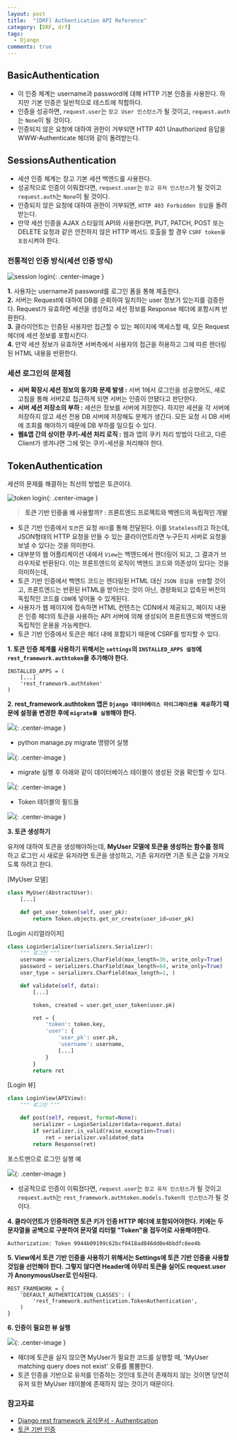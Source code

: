 ```yaml
---
layout: post
title:  "[DRF] Authentication API Reference"
category: [DRF, drf]
tags:
  - Django
comments: true
---
```


## BasicAuthentication
- 이 인증 체계는 username과 password에 대해 HTTP 기본 인증을 사용한다. 하지만 기본 인증은 일반적으로 테스트에 적합하다.
- 인증을 성공하면, `request.user`는 `장고 User 인스턴스`가 될 것이고, `request.auth`는 `None`이 될 것이다.  
- 인증되지 않은 요청에 대하여 권한이 거부되면 HTTP 401 Unauthorized 응답을 WWW-Authenticate 헤더와 같이 돌려받는다.

## SessionsAuthentication
- 세션 인증 체계는 장고 기본 세션 백엔드를 사용한다.
- 성공적으로 인증이 이뤄졌다면, `request.user`는 `장고 유저 인스턴스`가 될 것이고 `request.auth`는 `None`이 될 것이다.
- 인증되지 않은 요청에 대하여 권한이 거부되면, `HTTP 403 Forbidden 응답`을 돌려받는다.
- 만약 세션 인증을 AJAX 스타일의 API와 사용한다면, PUT, PATCH, POST 또는 DELETE 요청과 같은 안전하지 않은 HTTP 메서드 호출을 할 경우 `CSRF token을 포함`시켜야 한다.

### 전통적인 인증 방식(세션 인증 방식)

![session login]({{site.url}}/assets/session-login.png){: .center-image }

**1.** 사용자는 username과 password를 로그인 폼을 통해 제출한다. <br>
**2.** 서버는 Request에 대하여 DB를 순회하여 일치하는 user 정보가 있는지를 검증한다. Request가 유효하면 세션을 생성하고 세션 정보를 Response 헤더에 포함시켜 반환한다. <br>
**3.** 클라이언트는 인증된 사용자만 접근할 수 있는 페이지에 액세스할 때, 모든 Request 헤더에 세션 정보를 포함시킨다. <br>
**4.** 만약 세션 정보가 유효하면 서버측에서 사용자의 접근을 허용하고 그에 따른 렌더링된 HTML 내용을 반환한다.<br>

### 세션 로그인의 문제점

- **서버 확장시 세션 정보의 동기화 문제 발생 :** 서버 1에서 로그인을 성공했어도, 새로고침을 통해 서버2로 접근하게 되면 서버는 인증이 안됐다고 판단한다.
- **서버 세션 저장소의 부하 :** 세션은 정보를 서버에 저장한다. 하지만 세션을 각 서버에 저장하지 않고 세션 전용 DB 서버에 저장해도 문제가 생긴다. 모든 요청 시 DB 서버에 조회를 해야하기 때문에 DB 부하를 일으킬 수 있다.
- **웹&앱 간의 상이한 쿠키-세션 처리 로직 :** 웹과 앱의 쿠키 처리 방법이 다르고, 다른 Client가 생겨나면 그에 맞는 쿠키-세션을 처리해야 한다.

## TokenAuthentication
세션의 문제를 해결하는 최선의 방법은 토큰이다.

![token login]({{site.url}}/assets/token-login.png){: .center-image }

> **토큰 기반 인증을 왜 사용할까? : 프론트엔드 프로젝트와 백엔드의 독립적인 개발**
>
- 토큰 기반 인증에서 `토큰`은 요청 `헤더`를 통해 전달된다. 이를 `Stateless`라고 하는데, JSON형태의 HTTP 요청을 만들 수 있는 클라이언트라면 누구든지 서버로 요청을 보낼 수 있다는 것을 의미한다.
- 대부분의 웹 어플리케이션 내에서 `View`는 백엔드에서 렌더링이 되고, 그 결과가 브라우저로 반환된다. 이는 프론트엔드의 로직이 백엔드 코드와 의존성이 있다는 것을 의미하는데,
- 토큰 기반 인증에서 백엔드 코드는 렌더링된 HTML 대신 `JSON 응답을 반환`할 것이고, 프론트엔드는 반환된 HTML을 받아쓰는 것이 아닌, 경량화되고 압축된 버전의 독립적인 코드를 `CDN`에 넣어둘 수 있게된다.
- 사용자가 웹 페이지에 접속하면 HTML 컨텐츠는 CDN에서 제공되고, 페이지 내용은 인증 헤더의 토큰을 사용하는 API 서버에 의해 생성되어 프론트엔드와 백엔드의 독립적인 운용을 가능케한다.
- 토큰 기반 인증에서 토큰은 헤더 내에 포함되기 때문에 CSRF를 방지할 수 있다.

**1. 토큰 인증 체계를 사용하기 위해서는 `settings`의 `INSTALLED_APPS 설정`에 `rest_framework.authtoken`을 추가해야 한다.**

```
INSTALLED_APPS = (
    [...]
    'rest_framework.authtoken'
)
```

**2. rest_framework.authtoken 앱은 `Django 데이터베이스 마이그레이션을 제공`하기 때문에 설정을 변경한 후에 `migrate를 실행`해야 한다.**

![]({{site.url}}/assets/after_add_authtoken_migration.png){: .center-image }

- python manage.py migrate 명령어 실행

![]({{site.url}}/assets/authtoken_running_migrations.png){: .center-image }

- migrate 실행 후 아래와 같이 데이터베이스 테이블이 생성된 것을 확인할 수 있다.

![]({{site.url}}/assets/db_table_list.png){: .center-image }

- Token 테이블의 필드들

![]({{site.url}}/assets/db_authtoken_token_fields.png){: .center-image }

**3. 토큰 생성하기**

유저에 대하여 토큰을 생성해야하는데, **MyUser 모델에 토큰을 생성하는 함수를 정의** 하고 로그인 시 새로운 유저라면 토큰을 생성하고, 기존 유저라면 기존 토큰 값을 가져오도록 하려고 한다.

[MyUser 모델]

```python
class MyUser(AbstractUser):
	[...]

    def get_user_token(self, user_pk):
    	return Token.objects.get_or_create(user_id=user_pk)
```

[Login 시리얼라이저]

```python
class LoginSerializer(serializers.Serializer):
    """ 로그인 """
    username = serializers.CharField(max_length=36, write_only=True)
    password = serializers.CharField(max_length=64, write_only=True)
    user_type = serializers.CharField(max_length=1, )

    def validate(self, data):
        [...]

        token, created = user.get_user_token(user.pk)

        ret = {
            'token': token.key,
            'user': {
                'user_pk': user.pk,
                'username': username,
                [...]
            }
        }
        return ret
```

[Login 뷰]

```python
class LoginView(APIView):
    """ 로그인 """

    def post(self, request, format=None):
        serializer = LoginSerializer(data=request.data)
        if serializer.is_valid(raise_exception=True):
            ret = serializer.validated_data
        return Response(ret)
```

포스트맨으로 로그인 실행 예

![]({{site.url}}/assets/login_token_value.png){: .center-image }

- 성공적으로 인증이 이뤄졌다면, `request.user`는 `장고 유저 인스턴스`가 될 것이고 `request.auth`는 `rest_framework.authtoken.models.Token의 인스턴스`가 될 것이다.

**4. 클라이언트가 인증하려면 토큰 키가 인증 HTTP 헤더에 포함되어야한다. 키에는 두 문자열을 공백으로 구분하여 문자열 리터럴 "Token"을 접두어로 사용해야한다.**

```
Authorization: Token 9944b09199c62bcf9418ad846dd0e4bbdfc6ee4b
```

**5. View에서 토큰 기반 인증을 사용하기 위해서는 Settings에 토큰 기반  인증을 사용할 것임을 선언해야 한다. 그렇지 않다면 Header에 아무리 토큰을 실어도 request.user가 AnonymousUser로 인식된다.**

```
REST_FRAMEWORK = {
    'DEFAULT_AUTHENTICATION_CLASSES': (
        'rest_framework.authentication.TokenAuthentication',
    )
}
```

**6. 인증이 필요한 뷰 실행**

![]({{site.url}}/assets/register_tutor.png){: .center-image }

- 헤더에 토큰을 실지 않으면 MyUser가 필요한 코드를 실행할 때, 'MyUser matching query does not exist' 오류를 뿜뿜한다.
- 토큰 인증을 기반으로 유저를 인증하는 것인데 토큰이 존재하지 않는 것이면 당연히 유저 또한 MyUser 테이블에 존재하지 않는 것이기 때문이다.

### 참고자료
- [Django rest framework 공식문서 - Authentication](http://www.django-rest-framework.org/api-guide/authentication/)
- [토큰 기반 인증](http://behonestar.tistory.com/37)

<br>
